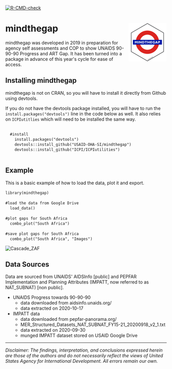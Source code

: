 <!-- badges: start -->
[![R-CMD-check](https://github.com/USAID-OHA-SI/mindthegap/workflows/R-CMD-check/badge.svg)](https://github.com/USAID-OHA-SI/mindthegap/actions)
<!-- badges: end -->

# mindthegap <img src='man/figures/logo.png' align="right" height="120" />

mindthegap was developed in 2019 in preparation for agency self assessments and COP to show UNAIDS 90-90-90 Progress and ART Gap. It has been turned into a package in advance of this year's cycle for ease of access.

## Installing mindthegap

mindthegap is not on CRAN, so you will have to install it directly from Github using devtools.

If you do not have the devtools package installed, you will have to run the `install.packages("devtools")` line in the code below as well. It also relies on `ICPIutitlies` which will need to be installed the same way.

```{r}

  #install
    install.packages("devtools")
    devtools::install_github("USAID-OHA-SI/mindthegap")
    devtools::install_github("ICPI/ICPIutilities")
    
```

## Example

This is a basic example of how to load the data, plot it and export.

```{r}
library(mindthegap)

#load the data from Google Drive
  load_data()

#plot gaps for South Africa
  combo_plot("South Africa")
  
#save plot gaps for South Africa
  combo_plot("South Africa", "Images")

```

![Cascade_ZAF](https://user-images.githubusercontent.com/8933069/97037419-43cfab80-1537-11eb-9957-1c5072b465dd.png)

## Data Sources

Data are sourced from UNAIDS' AIDSInfo [public] and PEPFAR Implementation and Planning Attributes (IMPATT, now referred to as NAT_SUBNAT) [non public].

  - UNAIDS Progress towards 90-90-90
    - data downloaded from aidsinfo.unaids.org/ 
    - data extracted on 2020-10-17
  - IMPATT data
    - data downloaded from pepfar-panorama.org/
    - MER_Structured_Datasets_NAT_SUBNAT_FY15-21_20200918_v2_1.txt
    - data extracted on 2020-09-30
    - munged IMPATT dataset stored on USAID Google Drive


---

*Disclaimer: The findings, interpretation, and conclusions expressed herein are those of the authors and do not necessarily reflect the views of United States Agency for International Development. All errors remain our own.*

